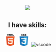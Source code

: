 <h1 align="center">
    <img src="https://readme-typing-svg.herokuapp.com/?font=Righteous&size=35&center=true&vCenter=true&width=500&height=70&duration=4000&lines=Hi!+👋;+I'm+Alina+Nikolaeva!;" />
</h1>
<h2 align="center">I have skills:</h2>
<p align="center">
    <img
      src="https://raw.githubusercontent.com/devicons/devicon/master/icons/html5/html5-original-wordmark.svg"
      alt="html5"
      width="40"
      height="40"
    />
  </a>
    <img
      src="https://raw.githubusercontent.com/devicons/devicon/master/icons/css3/css3-original-wordmark.svg"
      alt="css3"
      width="40"
      height="40"
    />
  </a>
  <img
      src="https://cdn.jsdelivr.net/gh/devicons/devicon/icons/vscode/vscode-original.svg"
      alt="vscode"
      width="40"
      height="40"
    />
